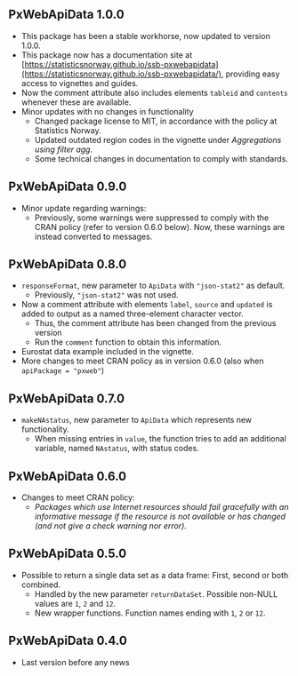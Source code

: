 ## PxWebApiData	1.0.0
* This package has been a stable workhorse, now updated to version 1.0.0.
* This package now has a documentation site at 
    [https://statisticsnorway.github.io/ssb-pxwebapidata](https://statisticsnorway.github.io/ssb-pxwebapidata/), 
     providing easy access to vignettes and guides.
* Now the  comment attribute also includes elements `tableid` and `contents` whenever these are available.
* Minor updates with no changes in functionality
  - Changed package license to MIT, in accordance with the policy at Statistics Norway.
  - Updated outdated region codes in the vignette under _Aggregations using filter agg_.
  - Some technical changes in documentation to comply with standards.


## PxWebApiData	0.9.0

* Minor update regarding warnings:
  - Previously, some warnings were suppressed to comply with the CRAN policy (refer to version 0.6.0 below). Now, these warnings are instead converted to messages.

## PxWebApiData	0.8.0

* `responseFormat`, new parameter to `ApiData` with `"json-stat2"` as default.
  - Previously, `"json-stat2"` was not used.
* Now a comment attribute with elements `label`, `source` and `updated` is added to output as a named three-element character vector.
  - Thus, the comment attribute has been changed from the previous version
  - Run the `comment` function to obtain this information.
* Eurostat data example included in the vignette.   
* More changes to meet CRAN policy as in version 0.6.0 (also when `apiPackage = "pxweb"`)  


## PxWebApiData	0.7.0

* `makeNAstatus`, new parameter to `ApiData` which represents new functionality.
  - When missing entries in `value`, the function tries to add an additional variable, named `NAstatus`, with status codes.


## PxWebApiData	0.6.0

* Changes to meet CRAN policy:
  - *Packages which use Internet resources should fail gracefully with an informative message if the resource is not available or has changed (and not give a check warning nor error).*

## PxWebApiData	0.5.0

* Possible to return a single data set as a data frame: First, second or both combined. 
  - Handled by the new parameter `returnDataSet`. Possible non-NULL values are `1`, `2` and `12`. 
  - New wrapper functions. Function names ending with `1`, `2` or `12`.

  
##  PxWebApiData	0.4.0

* Last version before any news
